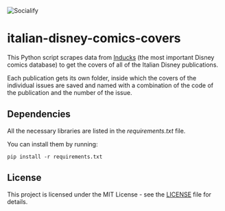![Socialify](https://github.com/giovanni-cutri/italian-disney-comics-covers/blob/main/resources/socialify-logo.png)

# italian-disney-comics-covers

This Python script scrapes data from [Inducks](https://inducks.org/) (the most important Disney comics database) to get the covers of all of the Italian Disney publications.

Each publication gets its own folder, inside which the covers of the individual issues are saved and named with a combination of the code of the publication and the number of the issue.

## Dependencies

All the necessary libraries are listed in the *requirements.txt* file.

You can install them by running:

```
pip install -r requirements.txt
```

## License

This project is licensed under the MIT License - see the [LICENSE](https://github.com/giovanni-cutri/italian-disney-comics-covers/blob/main/LICENSE) file for details.

